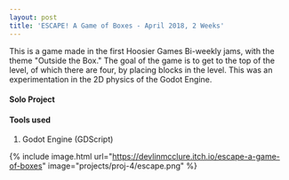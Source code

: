 ```yaml
---
layout: post
title: 'ESCAPE! A Game of Boxes - April 2018, 2 Weeks'
---
```


This is a game made in the first Hoosier Games Bi-weekly jams, with the theme "Outside the Box." The goal of the game is to get to the top of the level, of which there are four, by placing blocks in the level. This was an experimentation in the 2D physics of the Godot Engine.

#### Solo Project

#### Tools used
1. Godot Engine (GDScript)

{% include image.html url="https://devlinmcclure.itch.io/escape-a-game-of-boxes" image="projects/proj-4/escape.png" %}
